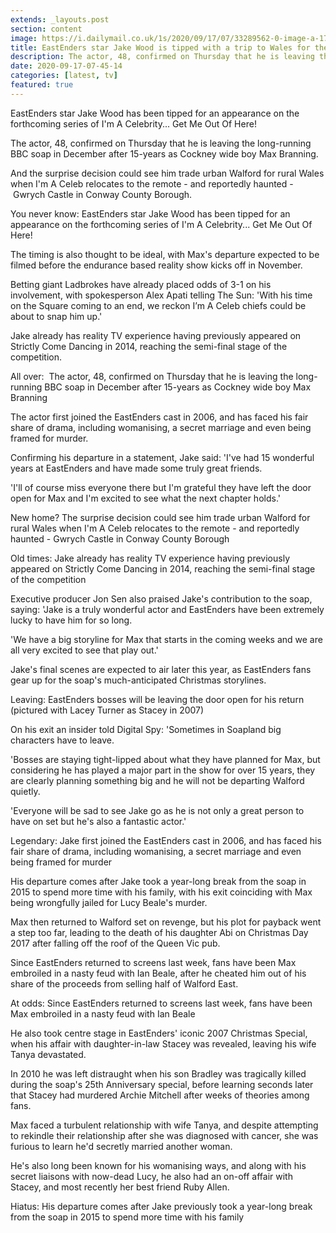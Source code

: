 ```yaml
---
extends: _layouts.post
section: content
image: https://i.dailymail.co.uk/1s/2020/09/17/07/33289562-0-image-a-17_1600324795810.jpg 
title: EastEnders star Jake Wood is tipped with a trip to Wales for the latest series of Im A Celeb 
description: The actor, 48, confirmed on Thursday that he is leaving the long-running BBC soap in December after 15-years as Cockney wide boy Max Branning. 
date: 2020-09-17-07-45-14 
categories: [latest, tv] 
featured: true 
--- 
```

EastEnders star Jake Wood has been tipped for an appearance on the forthcoming series of I'm A Celebrity... Get Me Out Of Here!

The actor, 48, confirmed on Thursday that he is leaving the long-running BBC soap in December after 15-years as Cockney wide boy Max Branning. 

And the surprise decision could see him trade urban Walford for rural Wales when I'm A Celeb relocates to the remote - and reportedly haunted - Gwrych Castle in Conway County Borough. 

You never know: EastEnders star Jake Wood has been tipped for an appearance on the forthcoming series of I'm A Celebrity... Get Me Out Of Here!

The timing is also thought to be ideal, with Max's departure expected to be filmed before the endurance based reality show kicks off in November. 

Betting giant Ladbrokes have already placed odds of 3-1 on his involvement, with spokesperson Alex Apati telling The Sun: 'With his time on the Square coming to an end, we reckon I’m A Celeb chiefs could be about to snap him up.'

Jake already has reality TV experience having previously appeared on Strictly Come Dancing in 2014, reaching the semi-final stage of the competition.   

All over:  The actor, 48, confirmed on Thursday that he is leaving the long-running BBC soap in December after 15-years as Cockney wide boy Max Branning

The actor first joined the EastEnders cast in 2006, and has faced his fair share of drama, including womanising, a secret marriage and even being framed for murder. 

Confirming his departure in a statement, Jake said: 'I've had 15 wonderful years at EastEnders and have made some truly great friends. 

'I'll of course miss everyone there but I'm grateful they have left the door open for Max and I'm excited to see what the next chapter holds.'   

New home? The surprise decision could see him trade urban Walford for rural Wales when I'm A Celeb relocates to the remote - and reportedly haunted - Gwrych Castle in Conway County Borough

Old times: Jake already has reality TV experience having previously appeared on Strictly Come Dancing in 2014, reaching the semi-final stage of the competition

Executive producer Jon Sen also praised Jake's contribution to the soap, saying: 'Jake is a truly wonderful actor and EastEnders have been extremely lucky to have him for so long. 

'We have a big storyline for Max that starts in the coming weeks and we are all very excited to see that play out.' 

Jake's final scenes are expected to air later this year, as EastEnders fans gear up for the soap's much-anticipated Christmas storylines. 

Leaving: EastEnders bosses will be leaving the door open for his return (pictured with Lacey Turner as Stacey in 2007)

On his exit an insider told Digital Spy: 'Sometimes in Soapland big characters have to leave.

'Bosses are staying tight-lipped about what they have planned for Max, but considering he has played a major part in the show for over 15 years, they are clearly planning something big and he will not be departing Walford quietly.

'Everyone will be sad to see Jake go as he is not only a great person to have on set but he's also a fantastic actor.'

Legendary: Jake first joined the EastEnders cast in 2006, and has faced his fair share of drama, including womanising, a secret marriage and even being framed for murder

His departure comes after Jake took a year-long break from the soap in 2015 to spend more time with his family, with his exit coinciding with Max being wrongfully jailed for Lucy Beale's murder.

Max then returned to Walford set on revenge, but his plot for payback went a step too far, leading to the death of his daughter Abi on Christmas Day 2017 after falling off the roof of the Queen Vic pub.

Since EastEnders returned to screens last week, fans have been Max embroiled in a nasty feud with Ian Beale, after he cheated him out of his share of the proceeds from selling half of Walford East. 

At odds: Since EastEnders returned to screens last week, fans have been Max embroiled in a nasty feud with Ian Beale

He also took centre stage in EastEnders' iconic 2007 Christmas Special, when his affair with daughter-in-law Stacey was revealed, leaving his wife Tanya devastated.

In 2010 he was left distraught when his son Bradley was tragically killed during the soap's 25th Anniversary special, before learning seconds later that Stacey had murdered Archie Mitchell after weeks of theories among fans.

Max faced a turbulent relationship with wife Tanya, and despite attempting to rekindle their relationship after she was diagnosed with cancer, she was furious to learn he'd secretly married another woman. 

He's also long been known for his womanising ways, and along with his secret liaisons with now-dead Lucy, he also had an on-off affair with Stacey, and most recently her best friend Ruby Allen. 

Hiatus: His departure comes after Jake previously took a year-long break from the soap in 2015 to spend more time with his family

